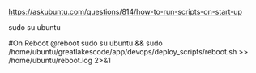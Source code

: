 https://askubuntu.com/questions/814/how-to-run-scripts-on-start-up


sudo su ubuntu

#On Reboot
@reboot sudo su ubuntu && sudo /home/ubuntu/greatlakescode/app/devops/deploy_scripts/reboot.sh >> /home/ubuntu/reboot.log 2>&1

